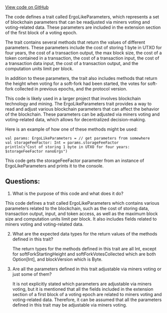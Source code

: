 [View code on GitHub](sigmastate-interpreterhttps://github.com/ScorexFoundation/sigmastate-interpreter/sdk/shared/src/main/scala/org/ergoplatform/sdk/wallet/protocol/context/ErgoLikeParameters.scala)

The code defines a trait called ErgoLikeParameters, which represents a set of blockchain parameters that can be readjusted via miners voting and voting-related data. These parameters are included in the extension section of the first block of a voting epoch. 

The trait contains several methods that return the values of different parameters. These parameters include the cost of storing 1 byte in UTXO for four years, the cost of a transaction output, the max block size, the cost of a token contained in a transaction, the cost of a transaction input, the cost of a transaction data input, the cost of a transaction output, and the computation units limit per block. 

In addition to these parameters, the trait also includes methods that return the height when voting for a soft-fork had been started, the votes for soft-fork collected in previous epochs, and the protocol version. 

This code is likely used in a larger project that involves blockchain technology and mining. The ErgoLikeParameters trait provides a way to read and adjust various blockchain parameters that can affect the behavior of the blockchain. These parameters can be adjusted via miners voting and voting-related data, which allows for decentralized decision-making. 

Here is an example of how one of these methods might be used:

```
val params: ErgoLikeParameters = // get parameters from somewhere
val storageFeeFactor: Int = params.storageFeeFactor
println(s"Cost of storing 1 byte in UTXO for four years: $storageFeeFactor nanoErgs")
```

This code gets the storageFeeFactor parameter from an instance of ErgoLikeParameters and prints it to the console.
## Questions: 
 1. What is the purpose of this code and what does it do?
   
   This code defines a trait called ErgoLikeParameters which contains various parameters related to the blockchain, such as the cost of storing data, transaction output, input, and token access, as well as the maximum block size and computation units limit per block. It also includes fields related to miners voting and voting-related data.

2. What are the expected data types for the return values of the methods defined in this trait?
   
   The return types for the methods defined in this trait are all Int, except for softForkStartingHeight and softForkVotesCollected which are both Option[Int], and blockVersion which is Byte.

3. Are all the parameters defined in this trait adjustable via miners voting or just some of them?
   
   It is not explicitly stated which parameters are adjustable via miners voting, but it is mentioned that all the fields included in the extension section of a first block of a voting epoch are related to miners voting and voting-related data. Therefore, it can be assumed that all the parameters defined in this trait may be adjustable via miners voting.
